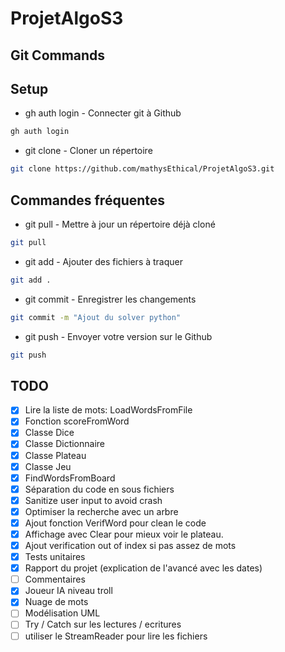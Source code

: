 # ProjetAlgoS3
## Git Commands
## Setup
- gh auth login - Connecter git à Github
```sh
gh auth login
```

- git clone - Cloner un répertoire
```sh
git clone https://github.com/mathysEthical/ProjetAlgoS3.git
```

## Commandes fréquentes

- git pull - Mettre à jour un répertoire déjà cloné
```sh
git pull
```
- git add - Ajouter des fichiers à traquer
```sh
git add .
```
- git commit - Enregistrer les changements
```sh
git commit -m "Ajout du solver python"
```

- git push - Envoyer votre version sur le Github
```sh
git push
```

## TODO

- [x] Lire la liste de mots: LoadWordsFromFile
- [x] Fonction scoreFromWord
- [x] Classe Dice
- [x] Classe Dictionnaire
- [x] Classe Plateau
- [x] Classe Jeu
- [x] FindWordsFromBoard
- [x] Séparation du code en sous fichiers
- [x] Sanitize user input to avoid crash
- [x] Optimiser la recherche avec un arbre
- [x] Ajout fonction VerifWord pour clean le code
- [x] Affichage avec Clear pour mieux voir le plateau.
- [x] Ajout verification out of index si pas assez de mots
- [x] Tests unitaires
- [x] Rapport du projet (explication de l'avancé avec les dates)
- [ ] Commentaires
- [x] Joueur IA niveau troll 
- [x] Nuage de mots
- [ ] Modélisation UML
- [ ] Try / Catch sur les lectures / ecritures
- [ ] utiliser le StreamReader pour lire les fichiers
